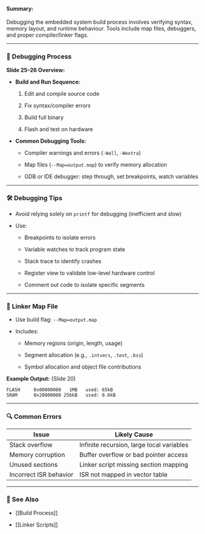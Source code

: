 #### Summary:

Debugging the embedded system build process involves verifying syntax, memory layout, and runtime behaviour. Tools include map files, debuggers, and proper compiler/linker flags.

---

### 🐞 Debugging Process

**Slide 25–26 Overview:**

- **Build and Run Sequence:**
    
    1. Edit and compile source code
        
    2. Fix syntax/compiler errors
        
    3. Build full binary
        
    4. Flash and test on hardware
        
- **Common Debugging Tools:**
    
    - Compiler warnings and errors (`-Wall`, `-Wextra`)
        
    - Map files (`--Map=output.map`) to verify memory allocation
        
    - GDB or IDE debugger: step through, set breakpoints, watch variables
        

---

### 🛠️ Debugging Tips

- Avoid relying solely on `printf` for debugging (inefficient and slow)
    
- Use:
    
    - Breakpoints to isolate errors
        
    - Variable watches to track program state
        
    - Stack trace to identify crashes
        
    - Register view to validate low-level hardware control
        
    - Comment out code to isolate specific segments
        

---

### 🧪 Linker Map File

- Use build flag: `--Map=output.map`
    
- Includes:
    
    - Memory regions (origin, length, usage)
        
    - Segment allocation (e.g., `.intvecs`, `.text`, `.bss`)
        
    - Symbol allocation and object file contributions
        

**Example Output:** (Slide 20)

```
FLASH     0x00000000   1MB   used: 65kB
SRAM      0x20000000 256kB   used: 0.6kB
```

---

### 🔍 Common Errors

|Issue|Likely Cause|
|---|---|
|Stack overflow|Infinite recursion, large local variables|
|Memory corruption|Buffer overflow or bad pointer access|
|Unused sections|Linker script missing section mapping|
|Incorrect ISR behavior|ISR not mapped in vector table|

---

### 🔗 See Also

- [[Build Process]]
    
- [[Linker Scripts]]